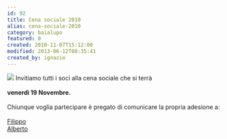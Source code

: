 ```yaml
---
id: 92
title: Cena sociale 2010
alias: cena-sociale-2010
category: baialupo
featured: 0
created: 2010-11-07T15:12:00
modified: 2013-06-12T08:35:41
created_by: ignazio
---
```

<p>
 <img border="0" class="baiaimgleft" src="images/stories/cena.jpg"/>
 Invitiamo tutti i soci alla cena sociale che si terrà
 <br/>
 <strong>
  <br/>
  venerdì 19 Novembre.
  <br/>
  <br/>
 </strong>
 Chiunque voglia partecipare è pregato di comunicare la propria adesione a:
 <br/>
 <br/>
 <a href="mailto:filipposimeone@tiscali.it" target="_blank">
  Filippo
 </a>
 <br/>
 <a href="mailto:alberto.ingenito@flyingsrl.com" target="_blank">
  Alberto
 </a>
</p>
